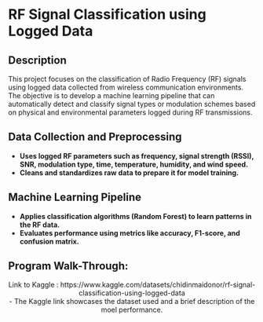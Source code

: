 <h1>RF Signal Classification using Logged Data</h1>

<h2>Description</h2>
This project focuses on the classification of Radio Frequency (RF) signals using logged data collected from wireless communication environments. The objective is to develop a machine learning pipeline that can automatically detect and classify signal types or modulation schemes based on physical and environmental parameters logged during RF transmissions.
<br />


<h2>Data Collection and Preprocessing</h2>

- <b>Uses logged RF parameters such as frequency, signal strength (RSSI), SNR, modulation type, time, temperature, humidity, and wind speed.</b>  
- <b>Cleans and standardizes raw data to prepare it for model training.</b>  

<h2>Machine Learning Pipeline</h2>

- <b>Applies classification algorithms (Random Forest) to learn patterns in the RF data.</b>  
- <b>Evaluates performance using metrics like accuracy, F1-score, and confusion matrix.</b>  

<h2>Program Walk-Through:</h2>

<p align="center">
Link to Kaggle : https://www.kaggle.com/datasets/chidinmaidonor/rf-signal-classification-using-logged-data <br/>
- The Kaggle link showcases the dataset used and a brief description of the moel performance.
</p>
